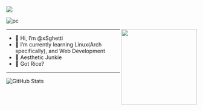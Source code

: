  <img src="https://readme-typing-svg.herokuapp.com/?font=Righteous&size=35&center=true&vCenter=true&width=1600&height=70&duration=4000&lines=Greetings,+Traveler!" /> 
 
![pc](https://github.com/xsghetti/xSghetti/assets/150515748/a7d82590-5376-475a-8e74-e8ad6eb47cdb)



<img align="right" width="200" src="https://media3.giphy.com/media/v1.Y2lkPTc5MGI3NjExeTJvbXdkYmVrczlhN3oxZWJtdGh1NnI1ODhkdHJ0NWt0ZzhhN3B5OCZlcD12MV9pbnRlcm5hbF9naWZfYnlfaWQmY3Q9Zw/qgQUggAC3Pfv687qPC/giphy.gif">


---

- 👋 Hi, I’m @xSghetti
- 👀 I’m currently learning Linux(Arch specifically), and Web Development
- 🌱 Aesthetic Junkie
- 🍚 Got Rice?

---

![GitHub Stats](http://github-profile-summary-cards.vercel.app/api/cards/stats?username=xsghetti&theme=tokyonight) 



<!---
xSghetti/xSghetti is a ✨ special ✨ repository because its `README.md` (this file) appears on your GitHub profile.
You can click the Preview link to take a look at your changes.
--->
